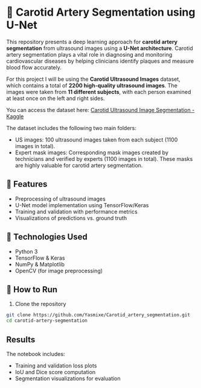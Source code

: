# 🧠 Carotid Artery Segmentation using U-Net

This repository presents a deep learning approach for **carotid artery segmentation** from ultrasound images using a **U-Net architecture**. Carotid artery segmentation plays a vital role in diagnosing and monitoring cardiovascular diseases by helping clinicians identify plaques and measure blood flow accurately.


For this project I will be using the **Carotid Ultrasound Images** dataset, which contains a total of **2200 high-quality ultrasound images**. The images were taken from **11 different subjects**, with each person examined at least once on the left and right sides.

You can access the dataset here: [Carotid Ultrasound Image Segmentation - Kaggle](https://www.kaggle.com/datasets/orvile/carotid-ultrasound-images?resource=download)


The dataset includes the following two main folders:

- US images: 100 ultrasound images taken from each subject (1100 images in total).
- Expert mask images: Corresponding mask images created by technicians and verified by experts (1100 images in total). These masks are highly valuable for carotid artery segmentation.

## 🚀 Features

- Preprocessing of ultrasound images
- U-Net model implementation using TensorFlow/Keras
- Training and validation with performance metrics
- Visualizations of predictions vs. ground truth

## 🧪 Technologies Used

- Python 3
- TensorFlow & Keras
- NumPy & Matplotlib
- OpenCV (for image preprocessing)


## 🧰 How to Run

1. Clone the repository

```bash
git clone https://github.com/Yasmixe/Carotid_artery_segmentation.git
cd carotid-artery-segmentation

```
## Results 
The notebook includes:
- Training and validation loss plots
- IoU and Dice score computation
- Segmentation visualizations for evaluation


  
